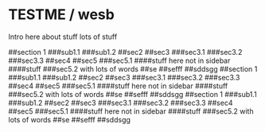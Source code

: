 # TESTME / wesb

Intro here about stuff
lots of stuff


##section 1
###sub1.1
###sub1.2
##sec2
##sec3
###sec3.1
###sec3.2
###sec3.3
##sec4
##sec5
###sec5.1
####stuff here not in sidebar
####stuff
###sec5.2 with lots of words
##se
##sefff
##sddsgg
##section 1
###sub1.1
###sub1.2
##sec2
##sec3
###sec3.1
###sec3.2
###sec3.3
##sec4
##sec5
###sec5.1
####stuff here not in sidebar
####stuff
###sec5.2 with lots of words
##se
##sefff
##sddsgg
##section 1
###sub1.1
###sub1.2
##sec2
##sec3
###sec3.1
###sec3.2
###sec3.3
##sec4
##sec5
###sec5.1
####stuff here not in sidebar
####stuff
###sec5.2 with lots of words
##se
##sefff
##sddsgg

